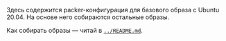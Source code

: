 Здесь содержится packer-конфигурация для базового образа с Ubuntu 20.04. На основе него собираются остальные образы.

Как собирать образы — читай в [`../README.md`](../README.md).

